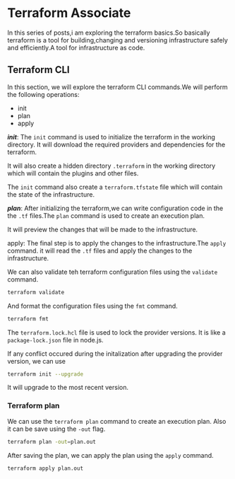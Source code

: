 # Terraform Associate

In this series of posts,i am exploring the terraform basics.So basically
terraform is a tool for building,changing and versioning infrastructure
safely and efficiently.A tool for infrastructure as code.

## Terraform CLI

In this section, we will explore the terraform CLI commands.We will perform
the following operations:

- init
- plan
- apply

**_init_**:
The `init` command is used to initialize the terraform in the working directory.
It will download the required providers and dependencies for the terraform.

It will also create a hidden directory `.terraform` in the working directory
which will contain the plugins and other files.

The `init` command also create a `terraform.tfstate` file which will contain
the state of the infrastructure.

**_plan_**:
After initializing the terraform,we can write configuration code in the
the `.tf` files.The `plan` command is used to create an execution plan.

It will preview the changes that will be made to the infrastructure.

apply:
The final step is to apply the changes to the infrastructure.The `apply` command.
it will read the `.tf` files and apply the changes to the infrastructure.

We can also validate teh terraform configuration files using the `validate` command.

```bash
terraform validate
```

And format the configuration files using the `fmt` command.

```bash
terraform fmt
```

The `terraform.lock.hcl` file is used to lock the provider versions.
It is like a `package-lock.json` file in node.js.

If any conflict occured during the initalization after upgrading the provider version,
we can use

```bash
terraform init --upgrade
```

It will upgrade to the most recent version.

### Terraform plan

We can use the `terraform plan` command to create an execution plan.
Also it can be save using the `-out` flag.

```bash
terraform plan -out=plan.out
```

After saving the plan, we can apply the plan using the `apply` command.

```bash
terraform apply plan.out
```

